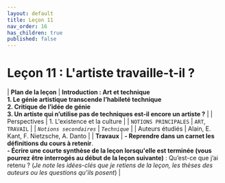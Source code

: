 ```yaml
---
layout: default
title: Leçon 11
nav_order: 16
has_children: true
published: false
---
```


# Leçon 11 : L'artiste travaille-t-il ?


| **Plan de la leçon**    | **Introduction : Art et technique <br> 1. Le génie artistique transcende l’habileté technique <br> 2. Critique de l’idée de génie <br> 3. Un artiste qui n’utilise pas de techniques est-il encore un artiste ?**    |
| Perspectives            | 1. L'existence et la culture    |
| `NOTIONS PRINCIPALES`   | `ART`, `TRAVAIL`      |
| *`Notions secondaires`* | *`Technique`*      |
| Auteurs étudiés         | Alain, E. Kant, F. Nietzsche, A. Danto      | 
| **Travaux** | **- Reprendre dans un carnet les définitions du cours à retenir**. <br>**- Écrire une courte synthèse de la leçon lorsqu'elle est terminée (vous pourrez être interrogés au début de la leçon suivante)** : Qu’est-ce que j’ai retenu ? (*Je note les idées-clés que je retiens de la leçon, les thèses des auteurs ou les questions qu’ils posent*) |




